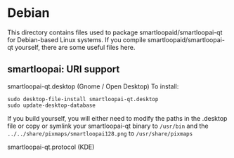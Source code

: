 
Debian
====================
This directory contains files used to package smartloopaid/smartloopai-qt
for Debian-based Linux systems. If you compile smartloopaid/smartloopai-qt yourself, there are some useful files here.

## smartloopai: URI support ##


smartloopai-qt.desktop  (Gnome / Open Desktop)
To install:

	sudo desktop-file-install smartloopai-qt.desktop
	sudo update-desktop-database

If you build yourself, you will either need to modify the paths in
the .desktop file or copy or symlink your smartloopai-qt binary to `/usr/bin`
and the `../../share/pixmaps/smartloopai128.png` to `/usr/share/pixmaps`

smartloopai-qt.protocol (KDE)

